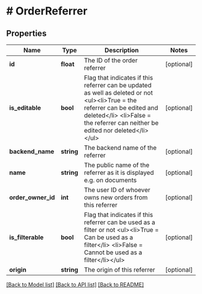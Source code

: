 # # OrderReferrer

## Properties

Name | Type | Description | Notes
------------ | ------------- | ------------- | -------------
**id** | **float** | The ID of the order referrer | [optional] 
**is_editable** | **bool** | Flag that indicates if this referrer can be updated as well as deleted or not &lt;ul&gt;&lt;li&gt;True &#x3D; the referrer can be edited and deleted&lt;/li&gt; &lt;li&gt;False &#x3D; the referrer can neither be edited nor deleted&lt;/li&gt;&lt;/ul&gt; | [optional] 
**backend_name** | **string** | The backend name of the referrer | [optional] 
**name** | **string** | The public name of the referrer as it is displayed e.g. on documents | [optional] 
**order_owner_id** | **int** | The user ID of whoever owns new orders from this referrer | [optional] 
**is_filterable** | **bool** | Flag that indicates if this referrer can be used as a filter or not &lt;ul&gt;&lt;li&gt;True &#x3D; Can be used as a filter&lt;/li&gt; &lt;li&gt;False &#x3D; Cannot be used as a filter&lt;/li&gt;&lt;/ul&gt; | [optional] 
**origin** | **string** | The origin of this referrer | [optional] 

[[Back to Model list]](../../README.md#documentation-for-models) [[Back to API list]](../../README.md#documentation-for-api-endpoints) [[Back to README]](../../README.md)


